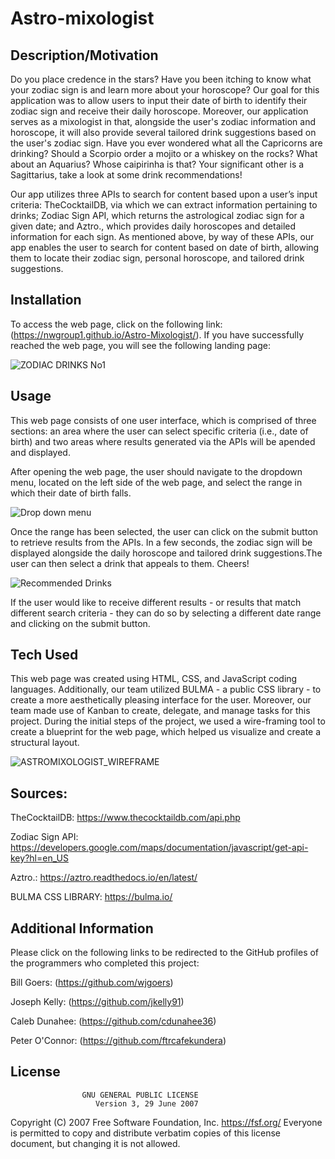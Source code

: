 # Astro-mixologist


## Description/Motivation
Do you place credence in the stars? Have you been itching to know what your zodiac sign is and learn more about your horoscope? Our goal for this application was to allow users to input their date of birth to identify their zodiac sign and receive their daily horoscope. Moreover, our application serves as a mixologist in that, alongside the user's zodiac information and horoscope, it will also provide several tailored drink suggestions based on the user's zodiac sign. Have you ever wondered what all the Capricorns are drinking? Should a Scorpio order a mojito or a whiskey on the rocks? What about an Aquarius? Whose caipirinha is that? Your significant other is a Sagittarius, take a look at some drink recommendations!

Our app utilizes three APIs to search for content based upon a user’s input criteria: TheCocktailDB, via which we can extract information pertaining to drinks; Zodiac Sign API, which returns the astrological zodiac sign for a given date; and Aztro., which provides daily horoscopes and detailed information for each sign. As mentioned above, by way of these APIs, our app enables the user to search for content based on date of birth, allowing them to locate their zodiac sign, personal horoscope, and tailored drink suggestions.

## Installation
To access the web page, click on the following link: (https://nwgroup1.github.io/Astro-Mixologist/). If you have successfully reached the web page, you will see the following landing page:

![ZODIAC DRINKS No1](https://user-images.githubusercontent.com/71603259/98760120-9961e000-23a0-11eb-9c45-7b24d12f495f.GIF)

## Usage
This web page consists of one user interface, which is comprised of three sections: an area where the user can select specific criteria (i.e., date of birth) and two areas where results generated via the APIs will be apended and displayed.

After opening the web page, the user should navigate to the dropdown menu, located on the left side of the web page, and select the range in which their date of birth falls. 

![Drop down menu](https://user-images.githubusercontent.com/71603259/99015326-bb836b80-2522-11eb-8b6b-0af98042b94f.GIF)

Once the range has been selected, the user can click on the submit button to retrieve results from the APIs. In a few seconds, the zodiac sign will be displayed alongside the daily horoscope and tailored drink suggestions.The user can then select a drink that appeals to them. Cheers!

![Recommended Drinks](https://user-images.githubusercontent.com/71603259/99014827-86c2e480-2521-11eb-8f84-5a5c9ceb95f8.GIF)

If the user would like to receive different results - or results that match different search criteria - they can do so by selecting a different date range and clicking on the submit button.

## Tech Used
This web page was created using HTML, CSS, and JavaScript coding languages. Additionally, our team utilized BULMA - a public CSS library - to create a more aesthetically pleasing interface for the user. Moreover, our team made use of Kanban to create, delegate, and manage tasks for this project. During the initial steps of the project, we used a wire-framing tool to create a blueprint for the web page, which helped us visualize and create a structural layout.

![ASTROMIXOLOGIST_WIREFRAME](https://user-images.githubusercontent.com/71603259/98449869-a31be700-2105-11eb-9031-a4c673d293dc.GIF)

## Sources:

TheCocktailDB: https://www.thecocktaildb.com/api.php

Zodiac Sign API: https://developers.google.com/maps/documentation/javascript/get-api-key?hl=en_US

Aztro.: https://aztro.readthedocs.io/en/latest/ 

BULMA CSS LIBRARY: https://bulma.io/ 

## Additional Information
Please click on the following links to be redirected to the GitHub profiles of the programmers who completed this project:

Bill Goers: (https://github.com/wjgoers)

Joseph Kelly: (https://github.com/jkelly91)

Caleb Dunahee: (https://github.com/cdunahee36)

Peter O'Connor: (https://github.com/ftrcafekundera)

## License
                    GNU GENERAL PUBLIC LICENSE
                       Version 3, 29 June 2007

 Copyright (C) 2007 Free Software Foundation, Inc. <https://fsf.org/>
 Everyone is permitted to copy and distribute verbatim copies
 of this license document, but changing it is not allowed.
